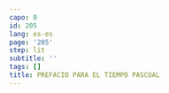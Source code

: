 ```yaml
---
capo: 0
id: 205
lang: es-es
page: '205'
step: lit
subtitle: ''
tags: []
title: PREFACIO PARA EL TIEMPO PASCUAL
---
```

